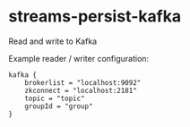 streams-persist-kafka
=====================

Read and write to Kafka

Example reader / writer configuration:

    kafka {
        brokerlist = "localhost:9092"
    	zkconnect = "localhost:2181"
    	topic = "topic"
    	groupId = "group"
    }

